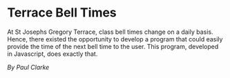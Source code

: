 # Terrace Bell Times

At St Josephs Gregory Terrace, class bell times change on a daily basis. Hence, there existed the opportunity to develop a program that could easily provide the time of the next bell time to the user. This program, developed in Javascript, does exactly that. 

*By Paul Clarke*
